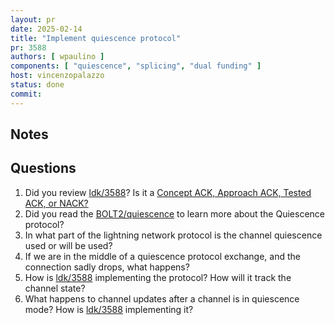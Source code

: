 ```yaml
---
layout: pr
date: 2025-02-14
title: "Implement quiescence protocol"
pr: 3588
authors: [ wpaulino ]
components: [ "quiescence", "splicing", "dual funding" ]
host: vincenzopalazzo
status: done
commit:
---
```


## Notes

## Questions

1. Did you review [ldk/3588]? Is it a [Concept ACK, Approach ACK, Tested ACK, or NACK?](https://github.com/lightningdevkit/rust-lightning/blob/master/CONTRIBUTING.md#peer-review)
2. Did you read the [BOLT2/quiescence](https://github.com/lightning/bolts/blob/master/02-peer-protocol.md#channel-quiescence) to learn more about the Quiescence protocol?
3. In what part of the lightning network protocol is the channel quiescence used or will be used?
4. If we are in the middle of a quiescence protocol exchange, and the connection sadly drops, what happens?
5. How is [ldk/3588] implementing the protocol? How will it track the channel state?
6. What happens to channel updates after a channel is in quiescence mode? How is [ldk/3588] implementing it?

[ldk/3588]: https://github.com/lightningdevkit/rust-lightning/pull/3588
